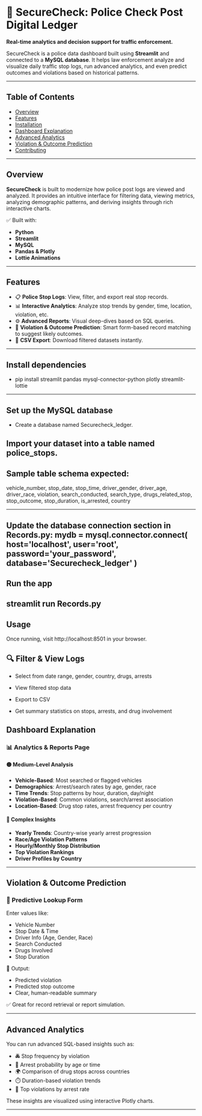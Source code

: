 # 🚨 SecureCheck: Police Check Post Digital Ledger

**Real-time analytics and decision support for traffic enforcement.**

SecureCheck is a police data dashboard built using **Streamlit** and connected to a **MySQL database**. It helps law enforcement analyze and visualize daily traffic stop logs, run advanced analytics, and even predict outcomes and violations based on historical patterns.

---

## Table of Contents

- [Overview](#overview)
- [Features](#features)
- [Installation](#installation)
- [Dashboard Explanation](#dashboard-explanation)
- [Advanced Analytics](#advanced-analytics)
- [Violation & Outcome Prediction](#violation--outcome-prediction)
- [Contributing](#contributing)

---

## Overview

**SecureCheck** is built to modernize how police post logs are viewed and analyzed. It provides an intuitive interface for filtering data, viewing metrics, analyzing demographic patterns, and deriving insights through rich interactive charts.

✅ Built with:
- **Python**
- **Streamlit**
- **MySQL**
- **Pandas & Plotly**
- **Lottie Animations**

---

## Features

- 📋 **Police Stop Logs**: View, filter, and export real stop records.
- 📊 **Interactive Analytics**: Analyze stop trends by gender, time, location, violation, etc.
- ⚙️ **Advanced Reports**: Visual deep-dives based on SQL queries.
- 🤖 **Violation & Outcome Prediction**: Smart form-based record matching to suggest likely outcomes.
- 📁 **CSV Export**: Download filtered datasets instantly.

---

## Install dependencies

  - pip install streamlit pandas mysql-connector-python plotly streamlit-lottie
---

## Set up the MySQL database
- Create a database named Securecheck_ledger.

## Import your dataset into a table named police_stops.

## Sample table schema expected:

vehicle_number, stop_date, stop_time, driver_gender, driver_age,
driver_race, violation, search_conducted, search_type,
drugs_related_stop, stop_outcome, stop_duration, is_arrested, country

---
Update the database connection section in Records.py:
mydb = mysql.connector.connect(
    host='localhost',
    user='root',
    password='your_password',
    database='Securecheck_ledger'
)
---
## Run the app
streamlit run Records.py
---
## Usage
Once running, visit http://localhost:8501 in your browser.

 ## 🔍 Filter & View Logs
- Select from date range, gender, country, drugs, arrests

- View filtered stop data

- Export to CSV

- Get summary statistics on stops, arrests, and drug involvement

## Dashboard Explanation

### 📊 Analytics & Reports Page

#### 🟡 Medium-Level Analysis

- **Vehicle-Based**: Most searched or flagged vehicles
- **Demographics**: Arrest/search rates by age, gender, race
- **Time Trends**: Stop patterns by hour, duration, day/night
- **Violation-Based**: Common violations, search/arrest association
- **Location-Based**: Drug stop rates, arrest frequency per country

#### 🔴 Complex Insights

- **Yearly Trends**: Country-wise yearly arrest progression
- **Race/Age Violation Patterns**
- **Hourly/Monthly Stop Distribution**
- **Top Violation Rankings**
- **Driver Profiles by Country**

---

## Violation & Outcome Prediction

### 🎯 Predictive Lookup Form

Enter values like:

- Vehicle Number
- Stop Date & Time
- Driver Info (Age, Gender, Race)
- Search Conducted
- Drugs Involved
- Stop Duration

🚀 Output:

- Predicted violation
- Predicted stop outcome
- Clear, human-readable summary

✅ Great for record retrieval or report simulation.

---

## Advanced Analytics

You can run advanced SQL-based insights such as:

- 🚔 Stop frequency by violation
- 👮 Arrest probability by age or time
- 🌍 Comparison of drug stops across countries
- ⏱️ Duration-based violation trends
- 🏅 Top violations by arrest rate

These insights are visualized using interactive Plotly charts.

---


